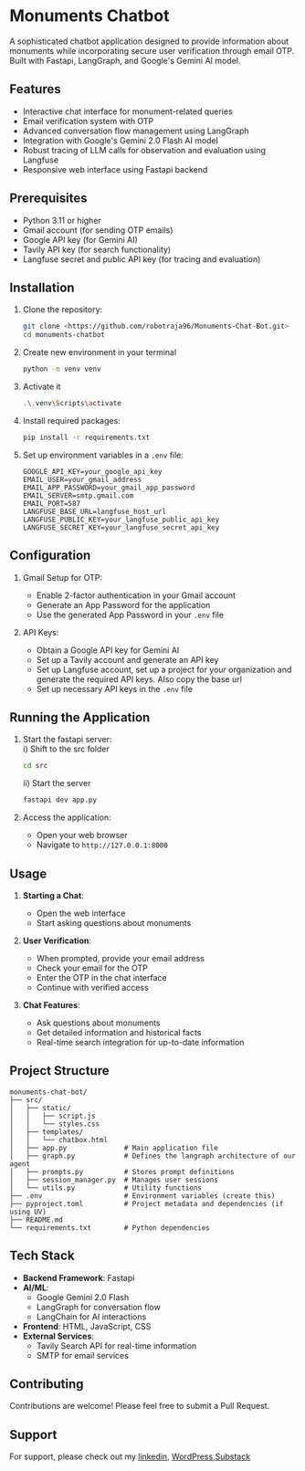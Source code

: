 # Monuments Chatbot

A sophisticated chatbot application designed to provide information about monuments while incorporating secure user verification through email OTP. Built with Fastapi, LangGraph, and Google's Gemini AI model.

## Features

- Interactive chat interface for monument-related queries
- Email verification system with OTP
- Advanced conversation flow management using LangGraph
- Integration with Google's Gemini 2.0 Flash AI model
- Robust tracing of LLM calls for observation and evaluation using Langfuse
- Responsive web interface using Fastapi backend

## Prerequisites

- Python 3.11 or higher
- Gmail account (for sending OTP emails)
- Google API key (for Gemini AI)
- Tavily API key (for search functionality)
- Langfuse secret and public API key (for tracing and evaluation)

## Installation

1. Clone the repository:
   ```bash
   git clone <https://github.com/robotraja96/Monuments-Chat-Bot.git>
   cd monuments-chatbot
   ```

2. Create new environment in your terminal
   ```bash
   python -m venv venv
   ```

3. Activate it
   ```bash
   .\.venv\Scripts\activate
   ```

4. Install required packages:
   ```bash
   pip install -r requirements.txt
   ```

5. Set up environment variables in a `.env` file:
   ```
   GOOGLE_API_KEY=your_google_api_key
   EMAIL_USER=your_gmail_address
   EMAIL_APP_PASSWORD=your_gmail_app_password
   EMAIL_SERVER=smtp.gmail.com
   EMAIL_PORT=587
   LANGFUSE_BASE_URL=langfuse_host_url
   LANGFUSE_PUBLIC_KEY=your_langfuse_public_api_key
   LANGFUSE_SECRET_KEY=your_langfuse_secret_api_key

   ```

## Configuration

1. Gmail Setup for OTP:
   - Enable 2-factor authentication in your Gmail account
   - Generate an App Password for the application
   - Use the generated App Password in your `.env` file

2. API Keys:
   - Obtain a Google API key for Gemini AI
   - Set up a Tavily account and generate an API key
   - Set up Langfuse account, set up a project for your organization and generate the required API keys. Also copy the base url
   - Set up necessary API keys in the `.env` file

## Running the Application

1. Start the fastapi server: <br>
   i) Shift to the src folder
   ```bash
   cd src
   ```
   ii) Start the server
   ```bash
   fastapi dev app.py
   ```

2. Access the application:
   - Open your web browser
   - Navigate to `http://127.0.0.1:8000`

## Usage

1. **Starting a Chat**:
   - Open the web interface
   - Start asking questions about monuments

2. **User Verification**:
   - When prompted, provide your email address
   - Check your email for the OTP
   - Enter the OTP in the chat interface
   - Continue with verified access

3. **Chat Features**:
   - Ask questions about monuments
   - Get detailed information and historical facts
   - Real-time search integration for up-to-date information

## Project Structure

```
monuments-chat-bot/
├── src/
│   ├── static/
│   │   ├── script.js
│   │   └── styles.css
│   ├── templates/
│   │   └── chatbox.html
│   ├── app.py              # Main application file
│   ├── graph.py            # Defines the langraph architecture of our agent
│   ├── prompts.py          # Stores prompt definitions
│   ├── session_manager.py  # Manages user sessions
│   └── utils.py            # Utility functions
├── .env                    # Environment variables (create this)
├── pyproject.toml          # Project metadata and dependencies (if using UV)
├── README.md               
└── requirements.txt        # Python dependencies
```

## Tech Stack

- **Backend Framework**: Fastapi
- **AI/ML**: 
  - Google Gemini 2.0 Flash
  - LangGraph for conversation flow
  - LangChain for AI interactions
- **Frontend**: HTML, JavaScript, CSS
- **External Services**:
  - Tavily Search API for real-time information
  - SMTP for email services




## Contributing

Contributions are welcome! Please feel free to submit a Pull Request.


## Support

For support, please check out my [linkedin](https://www.linkedin.com/in/raja-raman-173a082a1/), [WordPress](https://thevicariousview.wordpress.com/),[Substack](https://substack.com/@vicariousviews)